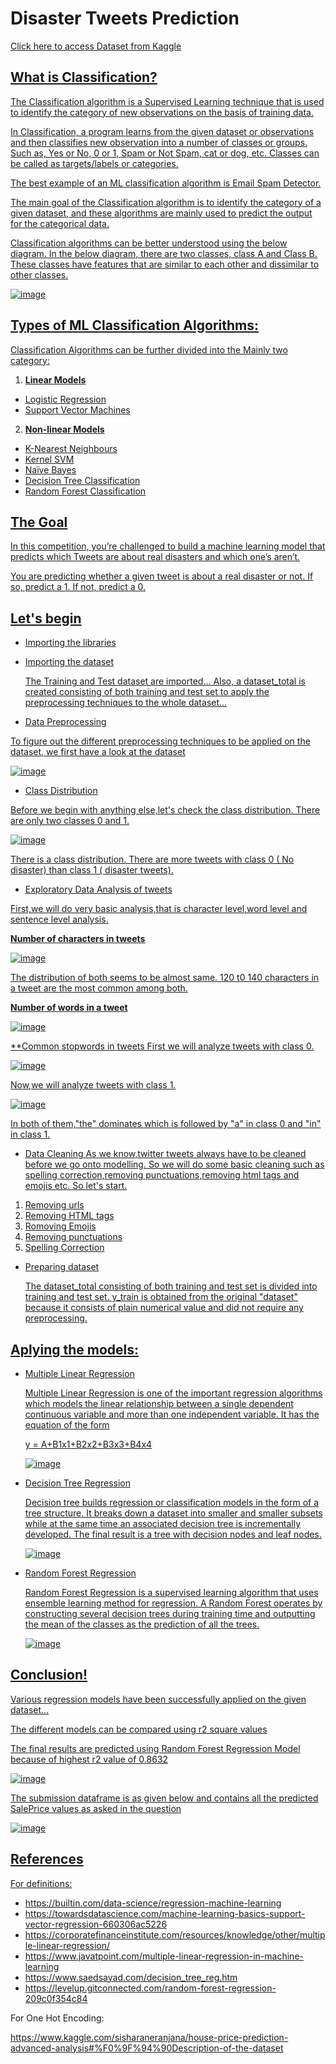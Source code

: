 # **Disaster Tweets Prediction**
<a href="https://www.kaggle.com/c/nlp-getting-started/data"> Click here to access Dataset from Kaggle

## **What is Classification?**

The Classification algorithm is a Supervised Learning technique that is used to identify the category of new observations on the basis of training data. 
  
In Classification, a program learns from the given dataset or observations and then classifies new observation into a number of classes or groups. Such as, Yes or No, 0 or 1, Spam or Not Spam, cat or dog, etc. Classes can be called as targets/labels or categories.
  
The best example of an ML classification algorithm is Email Spam Detector.

The main goal of the Classification algorithm is to identify the category of a given dataset, and these algorithms are mainly used to predict the output for the categorical data.

Classification algorithms can be better understood using the below diagram. In the below diagram, there are two classes, class A and Class B. These classes have features that are similar to each other and dissimilar to other classes.

![image](https://user-images.githubusercontent.com/62233992/142577145-98cfe492-6a0c-48d7-838f-c0db0e004503.png)

## **Types of ML Classification Algorithms:**
Classification Algorithms can be further divided into the Mainly two category:

1. **Linear Models**
  * Logistic Regression
  * Support Vector Machines
  
2. **Non-linear Models**
  * K-Nearest Neighbours
  * Kernel SVM
  * Naïve Bayes
  * Decision Tree Classification
  * Random Forest Classification

##  **The Goal**

In this competition, you’re challenged to build a machine learning model that predicts which Tweets are about real disasters and which one’s aren’t.
  
You are predicting whether a given tweet is about a real disaster or not. If so, predict a 1. If not, predict a 0.

## Let's begin
  
  * Importing the libraries
  * Importing the dataset
  
      The Training and Test dataset are imported... Also, a dataset_total is created consisting of both training and test set to apply the preprocessing techniques to the whole dataset...
  
  * Data Preprocessing
   
  To figure out the different preprocessing techniques to be applied on the dataset, we first have a look at the dataset
  
![image](https://user-images.githubusercontent.com/62233992/142578358-e3287b27-e66e-4e1f-9bee-b5e9818df47a.png)
  
  * Class Distribution
  
  Before we begin with anything else,let's check the class distribution. There are only two classes 0 and 1.
  
  ![image](https://user-images.githubusercontent.com/62233992/142579096-799c0cb5-0fe0-4d2d-8640-4c86de7964e3.png)

  There is a class distribution. There are more tweets with class 0 ( No disaster) than class 1 ( disaster tweets).
  
  * Exploratory Data Analysis of tweets
  
  First,we will do very basic analysis,that is character level,word level and sentence level analysis.

  **Number of characters in tweets**
  
  ![image](https://user-images.githubusercontent.com/62233992/142579779-44def7d3-8937-4d9f-8935-aebf1a843353.png)

  The distribution of both seems to be almost same. 120 t0 140 characters in a tweet are the most common among both.
  
  **Number of words in a tweet**
  
  ![image](https://user-images.githubusercontent.com/62233992/142579934-ca851b31-e6d3-4335-bd27-b7937a9fb2ee.png)

  **Common stopwords in tweets
  First we will analyze tweets with class 0.
  
  ![image](https://user-images.githubusercontent.com/62233992/142580439-377eb1bf-ca79-4883-86ce-bf30d46c464d.png)

  Now,we will analyze tweets with class 1.
  
  ![image](https://user-images.githubusercontent.com/62233992/142580516-9f76eaec-5a14-444a-968b-ce07dca841d1.png)

  In both of them,"the" dominates which is followed by "a" in class 0 and "in" in class 1.
  
  * Data Cleaning
  As we know,twitter tweets always have to be cleaned before we go onto modelling. So we will do some basic cleaning such as spelling correction,removing punctuations,removing html tags and emojis etc. So let's start.
  1) Removing urls
  2) Removing HTML tags
  3) Romoving Emojis
  4) Removing punctuations
  5) Spelling Correction
  
  * Preparing dataset
  
    The dataset_total consisting of both training and test set is divided into training and test set. y_train is obtained from the original "dataset" because it consists of plain numerical value and did not require any preprocessing.
  
## Aplying the models:

  * Multiple Linear Regression
  
    Multiple Linear Regression is one of the important regression algorithms which models the linear relationship between a single dependent continuous variable and more than one independent variable. It has the equation of the form 

    y = A+B1x1+B2x2+B3x3+B4x4
  
    ![image](https://user-images.githubusercontent.com/83827603/141650091-3a55f342-882c-4a6a-bcd3-079840c37df2.png)

  * Decision Tree Regression
  
    Decision tree builds regression or classification models in the form of a tree structure. It breaks down a dataset into smaller and smaller subsets while at the same time an associated decision tree is incrementally developed. The final result is a tree with decision nodes and leaf nodes.
  
    ![image](https://user-images.githubusercontent.com/83827603/141650139-e6d37e0c-249c-4b2e-91c7-062f1791d753.png)

  * Random Forest Regression
  
    Random Forest Regression is a supervised learning algorithm that uses ensemble learning method for regression. A Random Forest operates by constructing several decision trees during training time and outputting the mean of the classes as the prediction of all the trees.
  
    ![image](https://user-images.githubusercontent.com/83827603/141650169-c597fbe4-594f-4b26-854e-caa435e65547.png)

 ## Conclusion!
  
  Various regression models have been successfully applied on the given dataset...
  
  The different models can be compared using r2 square values
  
  The final results are predicted using Random Forest Regression Model because of highest r2 value of 0.8632
  
  ![image](https://user-images.githubusercontent.com/83827603/142351128-d31ce6b0-342f-46bd-aab1-6d2535ddebd1.png)  

  The submission dataframe is as given below and contains all the predicted SalePrice values as asked in the question
  
  ![image](https://user-images.githubusercontent.com/83827603/142351311-f7d42b7a-090c-4cb7-979b-93edcaf207de.png)

  
## References
  
  For definitions:

* https://builtin.com/data-science/regression-machine-learning
* https://towardsdatascience.com/machine-learning-basics-support-vector-regression-660306ac5226
* https://corporatefinanceinstitute.com/resources/knowledge/other/multiple-linear-regression/
* https://www.javatpoint.com/multiple-linear-regression-in-machine-learning
* https://www.saedsayad.com/decision_tree_reg.htm
* https://levelup.gitconnected.com/random-forest-regression-209c0f354c84
  
For One Hot Encoding:
  
  https://www.kaggle.com/sisharaneranjana/house-price-prediction-advanced-analysis#%F0%9F%94%90Description-of-the-dataset
